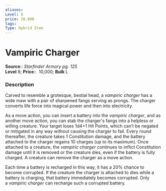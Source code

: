 ```yaml
---
aliases: 
Level: 8
price: 10,000
tags: 
Type: Hybrid Item
---
```


# Vampiric Charger

**Source**:: _Starfinder Armory pg. 125_  
**Level** 8;
**Price**::  10,000; **Bulk** L

### Description

Carved to resemble a grotesque, bestial head, a _vampiric charger_ has a wide maw with a pair of sharpened fangs serving as prongs. The charger converts life force into magical power and then into electricity.  
  
As a move action, you can insert a battery into the _vampiric charger_, and as another move action, you can stab the charger's fangs into a helpless or willing creature. Your target loses 1d4+1 Hit Points, which can’t be negated or mitigated in any way without causing the charger to fail. Every round thereafter, the creature takes 1 Constitution damage, and the battery attached to the charger regains 10 charges (up to its maximum). Once attached to a creature, the _vampiric charger_ continues to inflict Constitution damage until it is removed or the creature dies, even if the battery is fully charged. A creature can remove the charger as a move action.  
  
Each time a battery is recharged in this way, it has a 20% chance to become corrupted. If the creature the charger is attached to dies while a battery is charging, that battery immediately becomes corrupted. Only a _vampiric charger_ can recharge such a corrupted battery.
